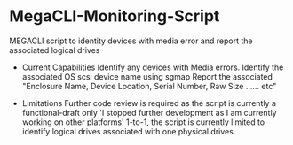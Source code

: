 # MegaCLI-Monitoring-Script

MEGACLI script to identity devices with media error and report the associated logical drives

- Current Capabilities
Identify any devices with Media errors.
Identify the associated OS scsi device name using sgmap
Report the associated "Enclosure Name, Device Location, Serial Number, Raw Size ...... etc"

- Limitations
Further code review is required as the script is currently a functional-draft only 'I stopped further development as I am currently working on other platforms'
1-to-1, the script is currently limited to identify logical drives associated with one physical drives.
